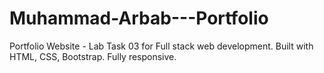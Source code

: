 # Muhammad-Arbab---Portfolio
Portfolio Website - Lab Task 03 for Full stack web development. Built with HTML, CSS, Bootstrap. Fully responsive.
